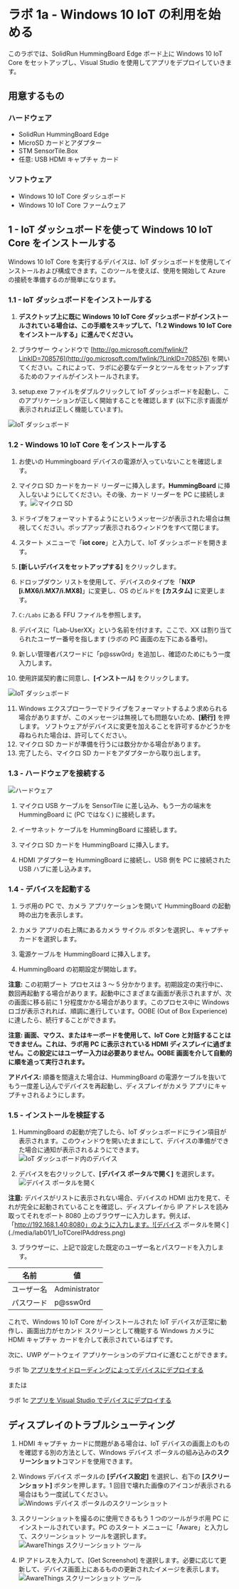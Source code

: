 # ラボ 1a - Windows 10 IoT の利用を始める

このラボでは、SolidRun HummingBoard Edge ボード上に Windows 10 IoT Core をセットアップし、Visual Studio を使用してアプリをデプロイしていきます。

## 用意するもの

### ハードウェア

* SolidRun HummingBoard Edge
* MicroSD カードとアダプター
* STM SensorTile.Box
* 任意: USB HDMI キャプチャ カード

### ソフトウェア

* Windows 10 IoT Core ダッシュボード
* Windows 10 IoT Core ファームウェア

## 1 - IoT ダッシュボードを使って Windows 10 IoT Core をインストールする

Windows 10 IoT Core を実行するデバイスは、IoT ダッシュボードを使用してインストールおよび構成できます。このツールを使えば、使用を開始して Azure の接続を準備するのが簡単になります。

### 1.1 - IoT ダッシュボードをインストールする

1. **デスクトップ上に既に Windows 10 IoT Core ダッシュボードがインストールされている場合は、この手順をスキップして、「1.2 Windows 10 IoT Core をインストールする」に進んでください。**

2. ブラウザー ウィンドウで [http://go.microsoft.com/fwlink/?LinkID=708576](http://go.microsoft.com/fwlink/?LinkID=708576) を開いてください。これによって、ラボに必要なデータとツールをセットアップするためのファイルがインストールされます。

3. setup.exe ファイルをダブルクリックして IoT ダッシュボードを起動し、このアプリケーションが正しく開始することを確認します (以下に示す画面が表示されれば正しく機能しています)。

![IoT ダッシュボード](./media/1_iotdashboardinitial.png)

### 1.2 - Windows 10 IoT Core をインストールする

1. お使いの Hummingboard デバイスの電源が入っていないことを確認します。

2. マイクロ SD カードをカード リーダーに挿入します。**HummingBoard** に挿入しないようにしてください。その後、カード リーダーを PC に接続します。![マイクロ SD](./media/5_microsd.jpg)

3. ドライブをフォーマットするようにというメッセージが表示された場合は無視してください。ポップアップ表示されるウィンドウをすべて閉じます。

4. スタート メニューで「**iot core**」と入力して、IoT ダッシュボードを開きます。

5. **\[新しいデバイスをセットアップする]** をクリックします。

6. ドロップダウン リストを使用して、デバイスのタイプを「**NXP \[i.MX6/i.MX7/i.MX8]**」に変更し、OS のビルドを **\[カスタム]** に変更します。

7. `C:/Labs` にある FFU ファイルを参照します。

8. デバイスに「Lab-UserXX」という名前を付けます。ここで、XX は割り当てられたユーザー番号を指します  (ラボの PC 画面の左下にある番号)。

9. 新しい管理者パスワードに「p@ssw0rd」を追加し、確認のためにもう一度入力します。

10. 使用許諾契約書に同意し、**\[インストール]** をクリックします。

![IoT ダッシュボード](./media/1_iotdashboard2.png)

11. Windows エクスプローラーでドライブをフォーマットするよう求められる場合がありますが、このメッセージは無視しても問題ないため、**\[続行]** を押します。  ソフトウェアがデバイスに変更を加えることを許可するかどうかを尋ねられた場合は、許可してください。
12. マイクロ SD カードが準備を行うには数分かかる場合があります。
13. 完了したら、マイクロ SD カードをアダプターから取り出します。

### 1.3 - ハードウェアを接続する

![ハードウェア](./media/lab01/hardware_plugged_in.png)

1. マイクロ USB ケーブルを SensorTile に差し込み、もう一方の端末を HummingBoard に (PC ではなく) に接続します。

2. イーサネット ケーブルを HummingBoard に接続します。

3. マイクロ SD カードを HummingBoard に挿入します。

4. HDMI アダプターを HummingBoard に接続し、USB 側を PC に接続された USB ハブに差し込みます。

### 1.4 - デバイスを起動する

1. ラボ用の PC で、カメラ アプリケーションを開いて HummingBoard の起動時の出力を表示します。

2. カメラ アプリの右上隅にあるカメラ サイクル ボタンを選択し、キャプチャ カードを選択します。

3. 電源ケーブルを HummingBoard に挿入します。

4. HummingBoard の初期設定が開始します。

**注意:** この初期ブート プロセスは 3 ～ 5 分かかります。初期設定の実行中に、数回再起動する場合があります。起動中にさまざまな画面が表示されますが、次の画面に移る前に 1 分程度かかる場合があります。このプロセス中に Windows ロゴが表示されれば、順調に進行しています。OOBE (Out of Box Experience) に達したら、続行することができます。

**注意: 画面、マウス、またはキーボードを使用して、IoT Core と対話することはできません。これは、ラボ用 PC に表示されている HDMI ディスプレイに過ぎません。この設定にはユーザー入力は必要ありません。OOBE 画面を介して自動的に順を追って実行されます。**

**アドバイス:** 順番を間違えた場合は、HummingBoard の電源ケーブルを抜いてもう一度差し込んでデバイスを再起動し、ディスプレイがカメラ アプリにキャプチャされるようにします。

### 1.5 - インストールを検証する

1. HummingBoard の起動が完了したら、IoT ダッシュボードにライン項目が表示されます。このウィンドウを開いたままにして、デバイスの準備ができた場合に通知が表示されるようにできます。![IoT ダッシュボード内のデバイス](./media/lab01/1_validatinginstall.png)

2. デバイスを右クリックして、**\[デバイス ポータルで開く]** を選択します。![デバイス ポータルを開く](./media/lab01/1_opendeviceportal.png)

**注意:** デバイスがリストに表示されない場合、デバイスの HDMI 出力を見て、それが完全に起動されていることを確認し、ディスプレイから IP アドレスを読み取ってそれをポート 8080 上のブラウザーに入力します。例えば、「http://192.168.1.40:8080」のように入力します。![デバイス ポータルを開く](./media/lab01/1_IoTCoreIPAddress.png)

3. ブラウザーに、上記で設定した既定のユーザー名とパスワードを入力します。

| 名前| 値
|----------|----------
| ユーザー名| Administrator
| パスワード| p@ssw0rd

これで、Windows 10 IoT Core がインストールされた IoT デバイスが正常に動作し、画面出力がセカンド スクリーンとして機能する Windows カメラに HDMI キャプチャ カードを介して表示されているはずです。

次に、UWP ゲートウェイ アプリケーションのデプロイに進むことができます。

ラボ 1b [アプリをサイドローディングによってデバイスにデプロイする](./Lab01b_Install_Gateway_Software.md)

または

ラボ 1c [アプリを Visual Studio でデバイスにデプロイする](./Lab01c.md)

## ディスプレイのトラブルシューティング

1. HDMI キャプチャ カードに問題がある場合は、IoT デバイスの画面上のものを確認する別の方法として、Windows デバイス ポータルの組み込みの**スクリーンショット**コマンドを使用できます。

2. Windows デバイス ポータルの **\[デバイス設定]** を選択し、右下の **\[スクリーンショット]** ボタンを押します。1 回目で壊れた画像のアイコンが表示される場合はもう一度試してください。![Windows デバイス ポータルのスクリーンショット](./media/lab01/1_screenshot.png)

3. スクリーンショットを撮るのに使用できるもう 1 つのツールがラボ用 PC にインストールされています。PC のスタート メニューに「Aware」と入力して、スクリーンショット ツールを選択します。![AwareThings スクリーンショット ツール](./media/lab01/IoTScreenshotApp1a.png)

4. IP アドレスを入力して、\[Get Screenshot] を選択します。必要に応じて更新して、デバイス画面上にあるものの更新されたイメージを表示します。![AwareThings スクリーンショット ツール](./media/lab01/IoTScreenshotApp1b.png)